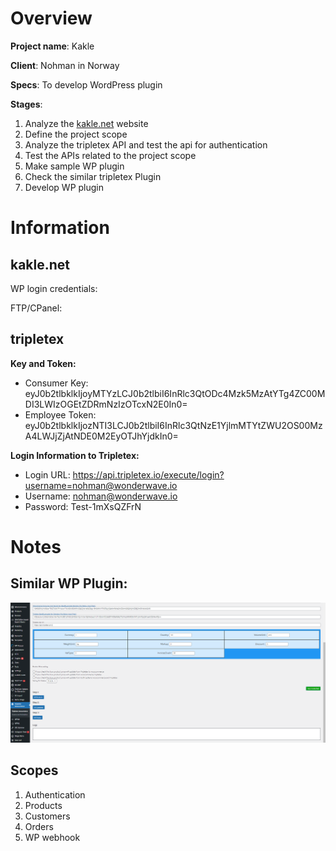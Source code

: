 # Overview

**Project name**: Kakle

**Client**: Nohman in Norway

**Specs**: To develop WordPress plugin

**Stages**:

1. Analyze the [kakle.net](http://kakle.net) website
2. Define the project scope
3. Analyze the tripletex API and test the api for authentication
4. Test the APIs related to the project scope
5. Make sample WP plugin
6. Check the similar tripletex Plugin
7. Develop WP plugin

# Information

## kakle.net

WP login credentials:

FTP/CPanel:

## tripletex

**Key and Token:**

- Consumer Key: eyJ0b2tlbklkIjoyMTYzLCJ0b2tlbiI6InRlc3QtODc4Mzk5MzAtYTg4ZC00MDI3LWIzOGEtZDRmNzIzOTcxN2E0In0=
- Employee Token: eyJ0b2tlbklkIjozNTI3LCJ0b2tlbiI6InRlc3QtNzE1YjlmMTYtZWU2OS00MzA4LWJjZjAtNDE0M2EyOTJhYjdkIn0=

**Login Information to Tripletex:**

- Login URL: https://api.tripletex.io/execute/login?username=nohman@wonderwave.io
- Username: [nohman@wonderwave.io](mailto:nohman@wonderwave.io)
- Password: Test-1mXsQZFrN

# Notes

## Similar WP Plugin:

![Old Plugin](../assets/image.png)

## Scopes

1. Authentication
2. Products
3. Customers
4. Orders
5. WP webhook
